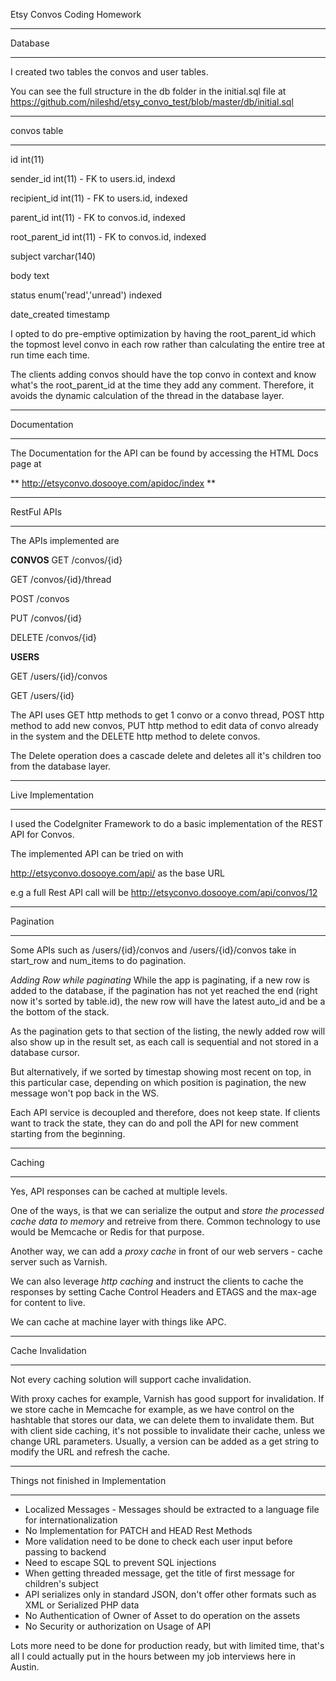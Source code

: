 Etsy Convos Coding Homework

*********
Database
*********

I created two tables the convos and user tables.

You can see the full structure in the db folder in the initial.sql file at https://github.com/nileshd/etsy_convo_test/blob/master/db/initial.sql

************
convos table
*************
   id  int(11)

   sender_id int(11)       - FK to users.id, indexd

   recipient_id int(11)    - FK to users.id, indexed

   parent_id int(11)       - FK to convos.id, indexed

   root_parent_id int(11)  - FK to convos.id, indexed

   subject varchar(140)

   body text

   status enum('read','unread')      indexed

   date_created timestamp


I opted to do pre-emptive optimization by having the root_parent_id which the topmost level convo in each row rather than calculating the entire tree at run time each time.

The clients adding convos should have the top convo in context and know what's the root_parent_id at the time they add any comment. Therefore, it avoids the dynamic calculation of the thread in the database layer.


**************
Documentation
*************

The Documentation for the API can be found by accessing the HTML Docs page at

** http://etsyconvo.dosooye.com/apidoc/index **

*************
RestFul APIs
*************

The APIs implemented are

**CONVOS**
GET /convos/{id}

GET /convos/{id}/thread

POST /convos

PUT /convos/{id}

DELETE /convos/{id}


**USERS**

GET /users/{id}/convos

GET /users/{id}

The API uses GET http methods to get 1 convo or a convo thread, POST http method to add new convos, PUT http method to edit data of convo already in the system and the DELETE http method to delete convos.

The Delete operation does a cascade delete and deletes all it's children too from the database layer.

*******************
Live Implementation
*******************

I used the CodeIgniter Framework to do a basic implementation of the REST API for Convos.

The implemented API can be tried on with

   http://etsyconvo.dosooye.com/api/ as the base URL

e.g a full Rest API call will be http://etsyconvo.dosooye.com/api/convos/12



**********
Pagination
***********
Some APIs such as /users/{id}/convos and /users/{id}/convos take in start_row and num_items to do pagination.


*Adding Row while paginating*
While the app is paginating, if a new row is added to the database, if the pagination has not yet reached the end (right now it's sorted by table.id), the new row will have the latest auto_id and be a the bottom of the stack.

As the pagination gets to that section of the listing, the newly added row will also show up in the result set, as each call is sequential and not stored in a database cursor.

But alternatively, if we sorted by timestap showing most recent on top, in this particular case, depending on which position is pagination, the new message won't pop back in the WS.

Each API service is decoupled and therefore, does not keep state. If clients want to track the state, they can do and poll the API for new comment starting from the beginning.

*******
Caching
*******

Yes, API responses can be cached at multiple levels.

One of the ways, is that we can serialize the output and *store the processed cache data to memory* and retreive from there. Common technology to use would be Memcache or Redis for that purpose.

Another way, we can add a *proxy cache* in front of our web servers - cache server such as Varnish.

We can also leverage *http caching* and instruct the clients to cache the responses by setting Cache Control Headers and ETAGS and the max-age for content to live.

We can cache at machine layer with things like APC.

*******************
Cache Invalidation
*******************
Not every caching solution will support cache invalidation.

With proxy caches for example, Varnish has good support for invalidation. If we store cache in Memcache for example, as we have control on the hashtable that stores our data, we can delete them to invalidate them. But with client side caching, it's not possible to invalidate their cache, unless we change URL parameters. Usually, a version can be added as a get string to modify the URL and refresh the cache.


**************************************
Things not finished in Implementation
**************************************
 * Localized Messages - Messages should be extracted to a language file for internationalization
 * No Implementation for PATCH and HEAD Rest Methods
 * More validation need to be done to check each user input before passing to backend
 * Need to escape SQL to prevent SQL injections
 * When getting threaded message, get the title of first message for children's subject
 * API serializes only in standard JSON, don't offer other formats such as XML or Serialized PHP data
 * No Authentication of Owner of Asset to do operation on the assets
 * No Security or authorization on Usage of API



 Lots more need to be done for production ready, but with limited time, that's all I could actually put in the hours between my job interviews here in Austin.

